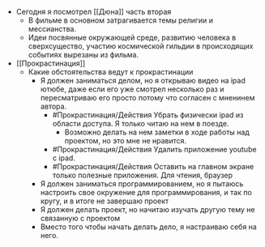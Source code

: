 - Сегодня я посмотрел [[Дюна]] часть вторая
	- В фильме в основном затрагивается темы религии и мессианства.
	- Идеи посвянные окружающей среде, развитию человека в сверхсущество, участию космической гильдии в происходящих событиях вырезаны из фильма.
- [[Прокрастинация]]
	- Какие обстоятельства ведут к прокрастинации
		- Я должен заниматься делом, но я открываю видео на ipad ютюбе, даже если его уже смотрел несколько раз и пересматриваю его просто потому что согласен с мненинем автора.
			- #Прокрастинация/Действия Убрать физически ipad из области доступа. Я только читаю на нем в поезде.
				- Возможно делать на нем заметки в ходе работы над проектом, но это мне не нравится.
			- #Прокрастинация/Действия Удалить приложение youtube с ipad.
			- #Прокрастинация/Действия Оставить на главном экране только полезные приложения. Для чтения, браузер
		- Я должен заниматься программированием, но я пытаюсь настроить свое окружение для программирования, и так по кругу, и в итоге не завершаю проект
		- Я должен делать проект, но начитаю изучать другую тему не связанную с проектом
		- Вместо того чтобы начать делать дело, я настраиваю себя на него.
